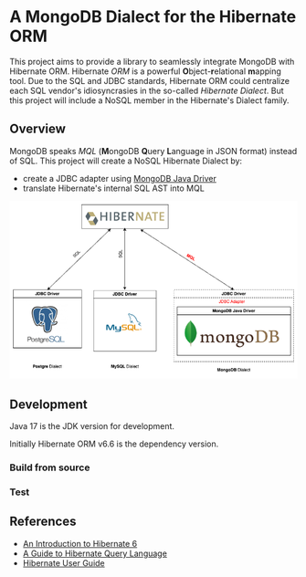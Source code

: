 # A MongoDB Dialect for the Hibernate ORM

This project aims to provide a library to seamlessly integrate MongoDB with Hibernate ORM. Hibernate _ORM_ is a powerful **O**bject-**r**elational **m**apping tool. Due to the SQL and JDBC standards, Hibernate ORM could centralize each SQL vendor's idiosyncrasies in the so-called _Hibernate Dialect_. But this project will include a NoSQL member in the Hibernate's Dialect family.

## Overview

MongoDB speaks _MQL_ (**M**ongoDB **Q**uery **L**anguage in JSON format) instead of SQL. This project will create a NoSQL Hibernate Dialect by:

- create a JDBC adapter using [MongoDB Java Driver](https://www.mongodb.com/docs/drivers/java-drivers/)
- translate Hibernate's internal SQL AST into MQL

<img src="hibernate-dialects.png" alt="MongoDB Dialect" width="800"/>

## Development

Java 17 is the JDK version for development.

Initially Hibernate ORM v6.6 is the dependency version.

### Build from source

### Test

## References

- [An Introduction to Hibernate 6](https://docs.jboss.org/hibernate/orm/6.6/introduction/html_single/Hibernate_Introduction.html)
- [A Guide to Hibernate Query Language](https://docs.jboss.org/hibernate/orm/6.6/querylanguage/html_single/Hibernate_Query_Language.html)
- [Hibernate User Guide](https://docs.jboss.org/hibernate/orm/6.6/userguide/html_single/Hibernate_User_Guide.html)













